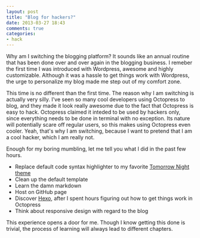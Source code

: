 ```yaml
---
layout: post
title: "Blog for hackers?"
date: 2013-03-27 18:43
comments: true
categories:
- hack
---
```

Why am I switching the blogging platform? It sounds like an annual routine that has been done over and over again in the blogging business. I remeber the first time I was introduced with Wordpress, awesome and highly customizable. Although it was a hassle to get things work with Wordpress, the urge to personalize my blog made me step out of my comfort zone.

This time is no different than the first time. The reason why I am switching is actually very silly. I've seen so many cool developers using Octopress to blog, and they made it look really awesome due to the fact that Octopress is easy to hack. Octopress claimed it inteded to be used by hackers only, since everything needs to be done in terminal with no exception. Its nature will potentially scare off regular users, so this makes using Octopress even cooler. Yeah, that's why I am switching, because I want to pretend that I am a cool hacker, which I am really not.

Enough for my boring mumbling, let me tell you what I did in the past few hours.

- Replace default code syntax highlighter to my favorite [Tomorrow Night theme](https://github.com/chriskempson/tomorrow-theme)
- Clean up the default template
- Learn the damn markdown
- Host on GitHub page
- Discover [Hexo](https://github.com/tommy351/hexo), after I spent hours figuring out how to get things work in Octopress
- Think about responsive design with regard to the blog

This experience opens a door for me. Though I know getting this done is trivial, the process of learning will always lead to different chapters.